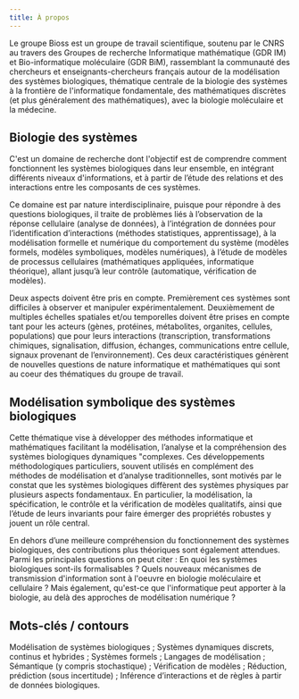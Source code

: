 ```yaml
---
title: À propos
---
```


Le groupe Bioss est un groupe de travail scientifique, soutenu par le CNRS au travers des Groupes de recherche Informatique mathématique (GDR IM) et Bio-informatique moléculaire (GDR BiM), rassemblant la communauté des chercheurs et enseignants-chercheurs français autour de la modélisation des systèmes biologiques, thématique centrale de la biologie des systèmes à la frontière de l'informatique fondamentale, des mathématiques discrètes (et plus généralement des mathématiques), avec la biologie moléculaire et la médecine.

## Biologie des systèmes

C'est un domaine de recherche dont l'objectif est de comprendre comment fonctionnent les systèmes biologiques dans leur ensemble, en intégrant différents niveaux d'informations, et à partir de l’étude des relations et des interactions entre les composants de ces systèmes.

Ce domaine est par nature interdisciplinaire, puisque pour répondre à des questions biologiques, il traite de problèmes liés à l’observation de la réponse cellulaire (analyse de données), à l’intégration de données pour l’identification d’interactions (méthodes statistiques, apprentissage), à la modélisation formelle et numérique du comportement du système (modèles formels, modèles symboliques, modèles numériques), à l’étude de modèles de processus cellulaires (mathématiques appliquées, informatique théorique), allant jusqu’à leur contrôle (automatique, vérification de modèles).

Deux aspects doivent être pris en compte. Premièrement ces systèmes sont difficiles à observer et manipuler expérimentalement. Deuxièmement de multiples échelles spatiales et/ou temporelles doivent être prises en compte tant pour les acteurs (gènes, protéines, métabolites, organites, cellules, populations) que pour leurs interactions (transcription, transformations chimiques, signalisation, diffusion, échanges, communications entre cellule, signaux provenant de l’environnement). Ces deux caractéristiques génèrent de nouvelles questions de nature informatique et mathématiques qui sont au  coeur des thématiques du groupe de travail.

## Modélisation symbolique des systèmes biologiques

Cette thématique vise à développer des méthodes informatique et mathématiques facilitant la modélisation, l’analyse et la compréhension des systèmes biologiques dynamiques "complexes. Ces développements méthodologiques particuliers, souvent utilisés en complément des méthodes de modélisation et d’analyse traditionnelles, sont motivés par le constat que les systèmes biologiques diffèrent des systèmes physiques par plusieurs aspects fondamentaux. En particulier, la modélisation, la spécification, le contrôle et la vérification de modèles qualitatifs, ainsi que l’étude de leurs invariants pour faire émerger des propriétés robustes y jouent un rôle central.

En dehors d’une meilleure compréhension du fonctionnement des systèmes biologiques, des contributions plus théoriques sont également attendues. Parmi les principales questions on peut citer : En quoi les systèmes biologiques sont-ils formalisables ? Quels nouveaux mécanismes de transmission d'information sont à l'oeuvre en biologie moléculaire et cellulaire ?  Mais également, qu'est-ce que l'informatique peut apporter à la biologie, au delà des approches de modélisation numérique ?

## Mots-clés / contours

Modélisation de systèmes biologiques ; Systèmes dynamiques discrets, continus et hybrides ; Systèmes formels ; Langages de modélisation ; Sémantique (y compris stochastique) ; Vérification de modèles ; Réduction, prédiction (sous incertitude) ; Inférence d’interactions et de règles à partir de données biologiques.
